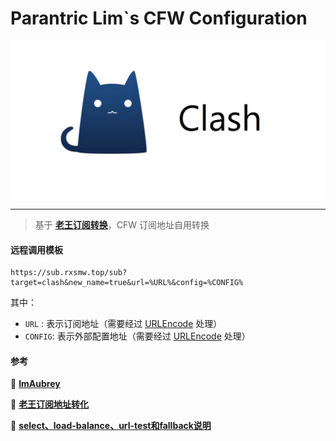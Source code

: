 # Parantric Lim`s CFW Configuration

![b63596ca-e19e-4998-aab1-1f86631ef8a4](https://raw.githubusercontent.com/Parantric/picture-bed/main/202205311807118.jpg)

------

> 基于 **[老王订阅转换](https://sub.rxsmw.top/)**，CFW 订阅地址自用转换

#### 远程调用模板

```
https://sub.rxsmw.top/sub?target=clash&new_name=true&url=%URL%&config=%CONFIG%
```

其中：

- `URL` : 表示订阅地址（需要经过 [URLEncode](https://www.urlencoder.org/) 处理）
- `CONFIG`: 表示外部配置地址（需要经过 [URLEncode](https://www.urlencoder.org/) 处理）

#### 参考

:bookmark: [**ImAubrey**](https://github.com/ImAubrey/ImAubrey)

:bookmark: [**老王订阅地址转化**](https://sub.rxsmw.top/)

:bookmark: [**select、load-balance、url-test和fallback说明**](https://blankmagic.github.io/2021/05/07/Surge-%E8%BD%AC%E5%8F%91-%E7%AD%96%E7%95%A5%E5%92%8C%E8%A7%84%E5%88%99/)
